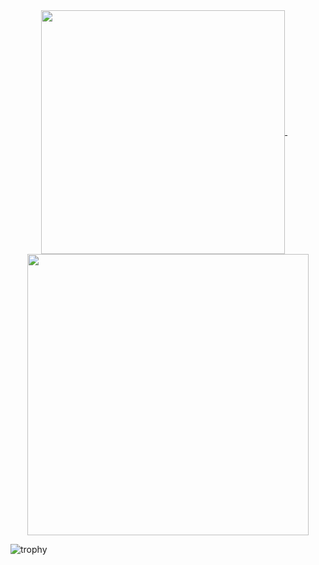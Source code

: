 <div align="center">
    <a href="javascript:void(0)">
        <img align="center" width="390" src="https://github-stats.agentbot.xyz/api/top-langs/?username=khasama&theme=dracula&layout=compact">
    </a>
    &nbsp;
    &nbsp;
    <a href="javascript:void(0)" align="right">
        <img align="center" width="450" src="https://github-stats.agentbot.xyz/api?username=khasama&count_private=true&show_icons=true&theme=dracula">
    </a>
</div>

![trophy](https://github-profile-trophy.vercel.app/?username=khasama&theme=dracula)
